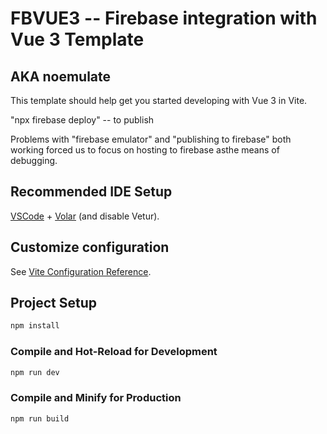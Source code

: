 # FBVUE3 -- Firebase integration with Vue 3 Template

## AKA noemulate

This template should help get you started developing with Vue 3 in Vite.

"npx firebase deploy" -- to publish

Problems with "firebase emulator" and "publishing to firebase" both working forced us to focus on hosting to firebase asthe means of debugging. 

## Recommended IDE Setup

[VSCode](https://code.visualstudio.com/) + [Volar](https://marketplace.visualstudio.com/items?itemName=Vue.volar) (and disable Vetur).

## Customize configuration

See [Vite Configuration Reference](https://vite.dev/config/).

## Project Setup

```sh
npm install
```

### Compile and Hot-Reload for Development

```sh
npm run dev
```

### Compile and Minify for Production

```sh
npm run build
```
